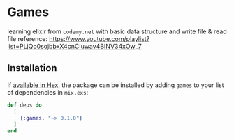 # Games

learning elixir from `codemy.net` with basic data structure and write file & read file
reference: https://www.youtube.com/playlist?list=PLjQo0sojbbxX4cnCIuwav4BINV34xOw_7

## Installation

If [available in Hex](https://hex.pm/docs/publish), the package can be installed
by adding `games` to your list of dependencies in `mix.exs`:

```elixir
def deps do
  [
    {:games, "~> 0.1.0"}
  ]
end
```